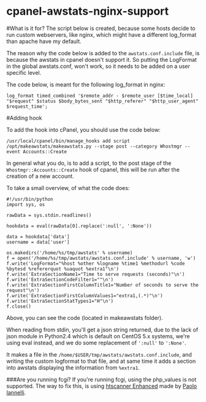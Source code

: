 cpanel-awstats-nginx-support
============================

#What is it for?
The script below is created, because some hosts decide to run custom webservers, like nginx, which might have a different log_format than apache have my default.

The reason why the code below is added to the `awstats.conf.include` file, is because the awstats in cpanel doesn't support it. So putting the LogFormat in the global awstats.conf, won't work, so it needs to be added on a user specific level.

The code below, is meant for the following log_format in nginx:
	
	log_format timed_combined '$remote_addr - $remote_user [$time_local] "$request" $status $body_bytes_sent "$http_referer" "$http_user_agent" $request_time';

#Adding hook

To add the hook into cPanel, you should use the code below:

	/usr/local/cpanel/bin/manage_hooks add script /opt/makeawstats/makeawstats.py --stage post --category Whostmgr --event Accounts::Create
	
In general what you do, is to add a script, to the post stage of the `Whostmgr::Accounts::Create` hook of cpanel, this will be run after the creation of a new account.

To take a small overview, of what the code does:

	#!/usr/bin/python
	import sys, os
	
	rawData = sys.stdin.readlines()

	hookdata = eval(rawData[0].replace(':null', ':None'))
	
	data = hookdata['data']
	username = data['user']
	
	os.makedirs('/home/%s/tmp/awstats' % username)
	f = open('/home/%s/tmp/awstats/awstats.conf.include' % username, 'w')
	f.write('LogFormat="%host %other %logname %time1 %methodurl %code %bytesd %refererquot %uaquot %extra1"\n')
	f.write('ExtraSectionName1="Time to serve requests (seconds)"\n')
	f.write('ExtraSectionCodeFilter1=""\n')
	f.write('ExtraSectionFirstColumnTitle1="Number of seconds to serve the request"\n')
	f.write('ExtraSectionFirstColumnValues1="extra1,(.*)"\n')
	f.write('ExtraSectionStatTypes1="H"\n')
	f.close()
	
Above, you can see the code (located in makeawstats folder).

When reading from stdin, you'll get a json string returned, due to the lack of json module in Python2.4 which is default on CentOS 5.x systems, we're using eval instead, and we do some replacement of `':null'` to `':None'`.

It makes a file in the `/home/$USER/tmp/awstats/awstats.conf.include`, and writing the custom logformat to that file, and at same time it adds a section into awstats displaying the information from `%extra1`.

###Are you running fcgi?
If you're running fcgi, using the php_values is not supported. The way to fix this, is using [htscanner Enhanced](https://github.com/piannelli/htscanner-enhanced) made by [Paolo Iannelli](http://www.paoloiannelli.com/).
